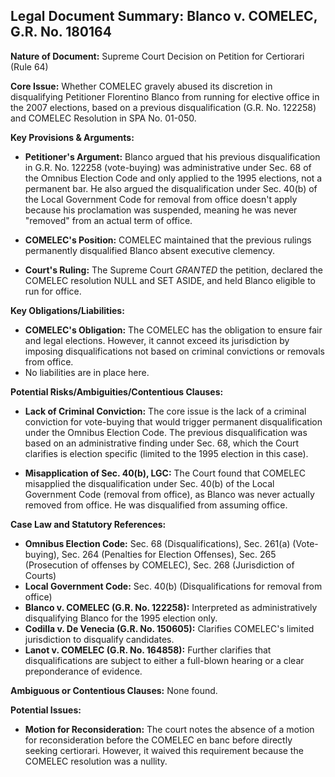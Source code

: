 ## Legal Document Summary: Blanco v. COMELEC, G.R. No. 180164

**Nature of Document:** Supreme Court Decision on Petition for Certiorari (Rule 64)

**Core Issue:** Whether COMELEC gravely abused its discretion in disqualifying Petitioner Florentino Blanco from running for elective office in the 2007 elections, based on a previous disqualification (G.R. No. 122258) and COMELEC Resolution in SPA No. 01-050.

**Key Provisions & Arguments:**

*   **Petitioner's Argument:** Blanco argued that his previous disqualification in G.R. No. 122258 (vote-buying) was administrative under Sec. 68 of the Omnibus Election Code and only applied to the 1995 elections, not a permanent bar. He also argued the disqualification under Sec. 40(b) of the Local Government Code for removal from office doesn't apply because his proclamation was suspended, meaning he was never "removed" from an actual term of office.

*   **COMELEC's Position:** COMELEC maintained that the previous rulings permanently disqualified Blanco absent executive clemency.

*   **Court's Ruling:** The Supreme Court *GRANTED* the petition, declared the COMELEC resolution NULL and SET ASIDE, and held Blanco eligible to run for office.

**Key Obligations/Liabilities:**

*   **COMELEC's Obligation:** The COMELEC has the obligation to ensure fair and legal elections. However, it cannot exceed its jurisdiction by imposing disqualifications not based on criminal convictions or removals from office.
* No liabilities are in place here.

**Potential Risks/Ambiguities/Contentious Clauses:**

*   **Lack of Criminal Conviction:** The core issue is the lack of a criminal conviction for vote-buying that would trigger permanent disqualification under the Omnibus Election Code. The previous disqualification was based on an administrative finding under Sec. 68, which the Court clarifies is election specific (limited to the 1995 election in this case).

*   **Misapplication of Sec. 40(b), LGC:** The Court found that COMELEC misapplied the disqualification under Sec. 40(b) of the Local Government Code (removal from office), as Blanco was never actually removed from office. He was disqualified from assuming office.

**Case Law and Statutory References:**

*   **Omnibus Election Code:** Sec. 68 (Disqualifications), Sec. 261(a) (Vote-buying), Sec. 264 (Penalties for Election Offenses), Sec. 265 (Prosecution of offenses by COMELEC), Sec. 268 (Jurisdiction of Courts)
*   **Local Government Code:** Sec. 40(b) (Disqualifications for removal from office)
*   **Blanco v. COMELEC (G.R. No. 122258):** Interpreted as administratively disqualifying Blanco for the 1995 election only.
*   **Codilla v. De Venecia (G.R. No. 150605):** Clarifies COMELEC's limited jurisdiction to disqualify candidates.
*   **Lanot v. COMELEC (G.R. No. 164858):** Further clarifies that disqualifications are subject to either a full-blown hearing or a clear preponderance of evidence.

**Ambiguous or Contentious Clauses:** None found.

**Potential Issues:**

*   **Motion for Reconsideration:** The court notes the absence of a motion for reconsideration before the COMELEC en banc before directly seeking certiorari. However, it waived this requirement because the COMELEC resolution was a nullity.
